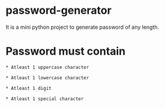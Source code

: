 # password-generator
It is a mini python project to generate password of any length.

# Password must contain

    * Atleast 1 uppercase character

    * Atleast 1 lowercase character

    * Atleast 1 digit

    * Atleast 1 special character
